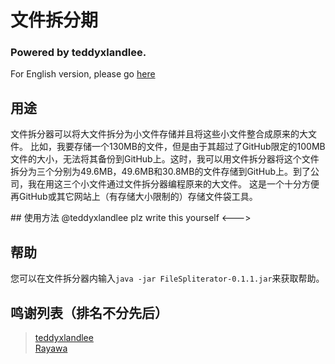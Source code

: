 # 文件拆分期
### Powered by teddyxlandlee.

For English version, please go [here](https://github.com/teddyxlandlee/FileSpliterator/blob/master/README.md)

## 用途
 文件拆分器可以将大文件拆分为小文件存储并且将这些小文件整合成原来的大文件。
 比如，我要存储一个130MB的文件，但是由于其超过了GitHub限定的100MB文件的大小，无法将其备份到GitHub上。这时，我可以用文件拆分器将这个文件拆分为三个分别为49.6MB，49.6MB和30.8MB的文件存储到GitHub上。到了公司，我在用这三个小文件通过文件拆分器编程原来的大文件。
 这是一个十分方便再GitHub或其它网站上（有存储大小限制的）存储文件袋工具。
 <!--->
## 使用方法
  @teddyxlandlee plz write this yourself
<--->
## 帮助
 您可以在文件拆分器内输入```java -jar FileSpliterator-0.1.1.jar```来获取帮助。
 
## 鸣谢列表（排名不分先后）
> [teddyxlandlee](https://github.com/teddyxlandlee)  
> [Rayawa](https://github.com/Rayawa)  